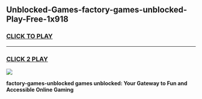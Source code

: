 
## Unblocked-Games-factory-games-unblocked-Play-Free-1x918
<h3>
<a href="https://premium76.site?title=factory-games-unblocked&ref=23A">CLICK TO PLAY</a></h3>
<hr>

<h3>
<a href="https://premium76.site?title=factory-games-unblocked&ref=23A">CLICK 2 PLAY</a>
  
</h3>

<a href="https://premium76.site?title=factory-games-unblocked&ref=23A"><img src="https://clearcache.store/games.png"></a>


**factory-games-unblocked games unblocked: Your Gateway to Fun and Accessible Online Gaming**
